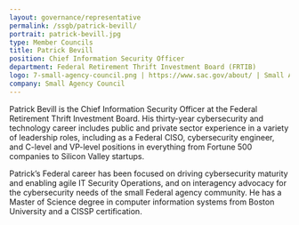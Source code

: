 ```yaml
---
layout: governance/representative
permalink: /ssgb/patrick-bevill/
portrait: patrick-bevill.jpg
type: Member Councils
title: Patrick Bevill
position: Chief Information Security Officer
department: Federal Retirement Thrift Investment Board (FRTIB)
logo: 7-small-agency-council.png | https://www.sac.gov/about/ | Small Agency Council
company: Small Agency Council
---
```


Patrick Bevill is the Chief Information Security Officer at the Federal Retirement Thrift Investment Board. His thirty-year cybersecurity and technology career includes public and private sector experience in a variety of leadership roles, including as a Federal CISO, cybersecurity engineer, and C-level and VP-level positions in everything from Fortune 500 companies to Silicon Valley startups. 

Patrick’s Federal career has been focused on driving cybersecurity maturity and enabling agile IT Security Operations, and on interagency advocacy for the cybersecurity needs of the small Federal agency community. He has a Master of Science degree in computer information systems from Boston University and a CISSP certification.
